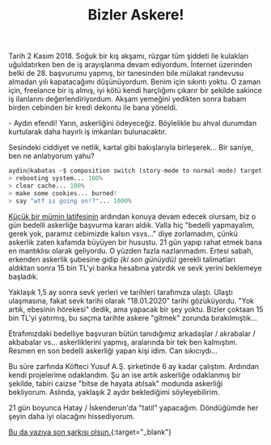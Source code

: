 ﻿---
layout: single
name: bizler-askere
title: "Bizler Askere!"
category: articles
---

Tarih 2 Kasım 2018. Soğuk bir kış akşamı, rüzgar tüm şiddeti ile kulakları uğuldatırken ben de iş arayışlarıma devam ediyordum. İnternet üzerinden belki de 28. başvurumu yapmış, bir tanesinden bile mülakat randevusu almadan yılı kapatacağımı düşünüyordum. Benim için sıkıntı yoktu. O zaman için, freelance bir iş almış, iyi kötü kendi harçlığımı çıkarır bir şekilde sakince iş ilanlarını değerlendiriyordum. Akşam yemeğini yedikten sonra babam birden cebinden bir kredi dekontu ile bana yöneldi.

\- Aydın efendi! Yarın, askerliğini ödeyeceğiz. Böylelikle bu ahval durumdan kurtularak daha hayırlı iş imkanları bulunacaktır.

Sesindeki ciddiyet ve netlik, kartal gibi bakışlarıyla birleşerek... Bir saniye, ben ne anlatıyorum yahu?

```python
aydin@kabatas ~$ composition switch (story-mode to normal-mode) target true
> rebooting system... 100%
> clear cache... 100%
> make some cookies... burned!
> say "wtf is going on!?"... 1000%
```

[Küçük bir mümin latifesinin](https://galeri13.uludagsozluk.com/707/mumin-latifesi_1075094_m.png) ardından konuya devam edecek olursam, biz o gün bedelli askerliğe başvurma kararı aldık. Valla hiç "bedelli yapmayalım, gerek yok, paramız cebimizde kalsın vsvs..." diye zorlamadım, çünkü askerlik zaten kafamda büyüyen bir husustu. 21 gün yapıp rahat etmek bana en mantıklısı olarak geliyordu. O yüzden fazla nazlanmadım. Ertesi sabah, erkenden askerlik şubesine gidip *(ki son günüydü)* gerekli talimatları aldıktan sonra 15 bin TL'yi banka hesabına yatırdık ve sevk yerini beklemeye başladık.

Yaklaşık 1,5 ay sonra sevk yerleri ve tarihleri tarafımıza ulaştı. Ulaştı ulaşmasına, fakat sevk tarihi olarak "18.01.2020" tarihi gözüküyordu. "Yok artık, ebesinin hörekesi" dedik, ama yapacak bir şey yoktu. Bizler çoktaan 15 bin TL'yi yatırmış, bu saçma tarihte askere "gitmek" zorunda bırakılmıştık...

Etrafımızdaki bedelliye başvuran bütün tanıdığımız arkadaşlar / akrabalar / akbabalar vs... askerliklerini yapmış, aralarında bir tek ben kalmıştım. Resmen en son bedelli askerliği yapan kişi idim. Can sıkıcıydı...

Bu süre zarfında Köfteci Yusuf A.Ş. şirketinde 6 ay kadar çalıştım. Ardından kendi projelerime odaklandım. Şu an ise artık askerliğe odaklanmış bir şekilde, tabiri caizse "bitse de hayata atılsak" modunda askerliği bekliyorum. Aslında, yaklaşık 2 aydır beklediğimi söyleyebilirim.

21 gün boyunca Hatay / İskenderun'da "tatil" yapacağım. Döndüğümde her şeyin daha iyi olacağını hissediyorum.

[Bu da yazıya son şarkısı olsun.](https://www.youtube.com/watch?v=mLDrFmtKp3Y){:target="_blank"}